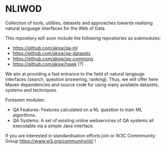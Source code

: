 # NLIWOD
Collection of tools, utilities, datasets and approaches towards realising natural language interfaces for the Web of Data. 

This repository will soon include the following repositories as submodules:
* https://github.com/aksw/qa-ml
* https://github.com/aksw/qa-datasets
* https://github.com/aksw/qa-commons 
* https://github.com/aksw/hawk (?)

We aim at providing a fast entrance to the field of natural langauge interfaces (search, question answering, ranking). Thus, we will offer here Maven dependencies and source code for using many available datasets, systems and techniques. 

Foreseen modules:
* QA Features: Features calculated on a NL question to train ML algorithms.
* QA Systems: A set of existing online webservices of QA systems all executable via a simple Java interface.

If you are interested in standardisation efforts join or W3C Commmunity Group https://www.w3.org/community/nli/ !
